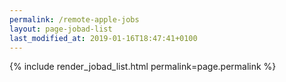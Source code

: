 ```yaml
---
permalink: /remote-apple-jobs
layout: page-jobad-list
last_modified_at: 2019-01-16T18:47:41+0100
---
```

{% include render_jobad_list.html permalink=page.permalink %}
